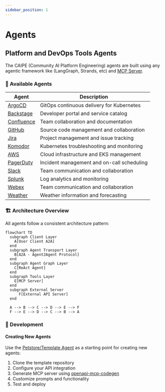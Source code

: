 ```yaml
---
sidebar_position: 1
---
```


# Agents

## Platform and DevOps Tools Agents

The CAIPE (Community AI Platform Engineering) agents are built using any agentic framework like (LangGraph, Strands, etc) and [MCP Server](https://modelcontextprotocol.io/introduction).

### 🤖 Available Agents

| Agent | Description |
|-------|-------------|
| [ArgoCD](argocd.md) | GitOps continuous delivery for Kubernetes |
| [Backstage](backstage.md) | Developer portal and service catalog |
| [Confluence](confluence.md) | Team collaboration and documentation |
| [GitHub](github.md) | Source code management and collaboration |
| [Jira](jira.md) | Project management and issue tracking |
| [Komodor](komodor.md) | Kubernetes troubleshooting and monitoring |
| [AWS](aws.md) | Cloud infrastructure and EKS management |
| [PagerDuty](pagerduty.md) | Incident management and on-call scheduling |
| [Slack](slack.md) | Team communication and collaboration |
| [Splunk](splunk.md) | Log analytics and monitoring |
| [Webex](webex.md) | Team communication and collaboration |
| [Weather](weather.md) | Weather information and forecasting |

### 🏗️ Architecture Overview

All agents follow a consistent architecture pattern:

```mermaid
flowchart TD
  subgraph Client Layer
    A[User Client A2A]
  end
  subgraph Agent Transport Layer
    B[A2A - Agent2Agent Protocol]
  end
  subgraph Agent Graph Layer
    C[ReAct Agent]
  end
  subgraph Tools Layer
    E[MCP Server]
  end
  subgraph External Server
      F[External API Server]
  end

  A --> B --> C --> D --> E --> F
  F --> E --> D --> C --> B --> A
```



### 🔧 Development

#### Creating New Agents

Use the [Petstore/Template Agent](template.md) as a starting point for creating new agents:

1. Clone the template repository
2. Configure your API integration
3. Generate MCP server using [openapi-mcp-codegen](https://github.com/cnoe-io/openapi-mcp-codegen)
4. Customize prompts and functionality
5. Test and deploy